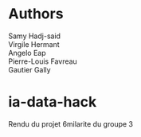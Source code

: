 # Authors

Samy Hadj-said\
Virgile Hermant\
Angelo Eap\
Pierre-Louis Favreau\
Gautier Gally

# ia-data-hack

Rendu du projet 6milarite du groupe 3
